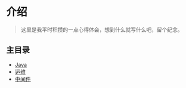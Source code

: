 # 介绍

> 这里是我平时积攒的一点心得体会，想到什么就写什么吧，留个纪念。

## 主目录

- [Java](./docs/java/README.md)
- [运维](./docs/operations/README.md)
- [中间件](./docs/middleware/README.md)
